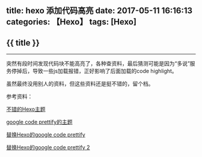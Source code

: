 title: hexo 添加代码高亮
date: 2017-05-11 16:16:13
categories: 【Hexo】
tags: [Hexo]
---
## {{ title }} ##

---

突然有段时间发现代码块不能高亮了，各种查资料，最后猜测可能是因为“多说”服务停掉后，导致一些js加载报错，正好影响了后面加载的code highlight。

虽然最终没用别人的资料，但这些资料还是挺不错的，留个档。

参考资料：

[不错的Hexo主题](https://github.com/raytaylorlin/hexo-theme-raytaylorism)

[google code prettify的主题](https://jmblog.github.io/color-themes-for-google-code-prettify/)

[替换Hexo的google code prettify](https:/sunsblog.cn/2016/07/28/googleCodePrettify/)

[替换Hexo的google code prettify 2](https:/liuzhichao.com/2016/hexo-use-prettify-to-highlight-code.html)



